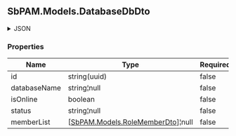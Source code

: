 
<h2 id="tocS_SbPAM.Models.DatabaseDbDto">SbPAM.Models.DatabaseDbDto</h2>

<a id="schemasbpam.models.databasedbdto"></a>
<a id="schema_SbPAM.Models.DatabaseDbDto"></a>
<a id="tocSsbpam.models.databasedbdto"></a>
<a id="tocssbpam.models.databasedbdto"></a>

<details><summary>JSON</summary>


```json
{
  "id": "497f6eca-6276-4993-bfeb-53cbbbba6f08",
  "databaseName": "string",
  "isOnline": true,
  "status": "string",
  "memberList": [
    {
      "memberId": "92983ab9-49c8-444b-85ae-6e40402cf72e",
      "memberName": "string",
      "memberType": "ManagedAccount"
    }
  ]
}

```


</details>

### Properties

|Name|Type|Required|Restrictions|Description|
|---|---|---|---|---|
|id|string(uuid)|false|none|none|
|databaseName|string¦null|false|none|none|
|isOnline|boolean|false|none|none|
|status|string¦null|false|none|none|
|memberList|[[SbPAM.Models.RoleMemberDto](../Models/sbpam.models.rolememberdto.md)]¦null|false|none|none|


